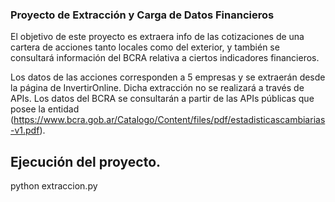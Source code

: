 ### Proyecto de Extracción y Carga de Datos Financieros

El objetivo de este proyecto es extraera info de las cotizaciones de una cartera de acciones tanto locales como del exterior, y también
se consultará información del BCRA relativa a ciertos indicadores financieros.

Los datos de las acciones corresponden a 5 empresas y se extraerán desde la página de InvertirOnline. Dicha extracción no se realizará a través de APIs.
Los datos del BCRA se consultarán a partir de las APIs públicas que posee la entidad (https://www.bcra.gob.ar/Catalogo/Content/files/pdf/estadisticascambiarias-v1.pdf).


## Ejecución del proyecto.
python extraccion.py
